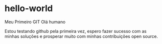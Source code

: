 # hello-world
Meu Primeiro GIT
Olá humano

Estou testando github pela primeira vez, espero fazer sucesso com as minhas soluções e prosperar muito com minhas contribuições open source.
